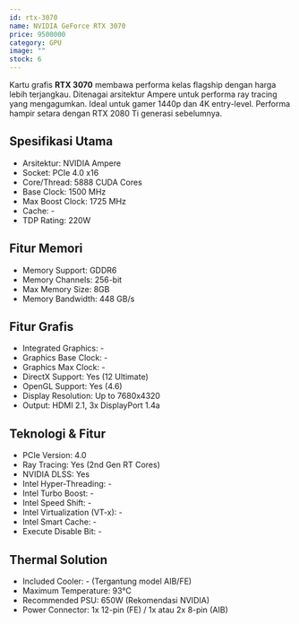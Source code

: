 ```yaml
---
id: rtx-3070
name: NVIDIA GeForce RTX 3070
price: 9500000
category: GPU
image: ""
stock: 6
---
```


Kartu grafis **RTX 3070** membawa performa kelas flagship dengan harga lebih terjangkau. Ditenagai arsitektur Ampere untuk performa ray tracing yang mengagumkan. Ideal untuk gamer 1440p dan 4K entry-level. Performa hampir setara dengan RTX 2080 Ti generasi sebelumnya.

## Spesifikasi Utama

- Arsitektur: NVIDIA Ampere
- Socket: PCIe 4.0 x16
- Core/Thread: 5888 CUDA Cores
- Base Clock: 1500 MHz
- Max Boost Clock: 1725 MHz
- Cache: -
- TDP Rating: 220W

## Fitur Memori

- Memory Support: GDDR6
- Memory Channels: 256-bit
- Max Memory Size: 8GB
- Memory Bandwidth: 448 GB/s

## Fitur Grafis

- Integrated Graphics: -
- Graphics Base Clock: -
- Graphics Max Clock: -
- DirectX Support: Yes (12 Ultimate)
- OpenGL Support: Yes (4.6)
- Display Resolution: Up to 7680x4320
- Output: HDMI 2.1, 3x DisplayPort 1.4a

## Teknologi & Fitur

- PCIe Version: 4.0
- Ray Tracing: Yes (2nd Gen RT Cores)
- NVIDIA DLSS: Yes
- Intel Hyper-Threading: -
- Intel Turbo Boost: -
- Intel Speed Shift: -
- Intel Virtualization (VT-x): -
- Intel Smart Cache: -
- Execute Disable Bit: -

## Thermal Solution

- Included Cooler: - (Tergantung model AIB/FE)
- Maximum Temperature: 93°C
- Recommended PSU: 650W (Rekomendasi NVIDIA)
- Power Connector: 1x 12-pin (FE) / 1x atau 2x 8-pin (AIB)
